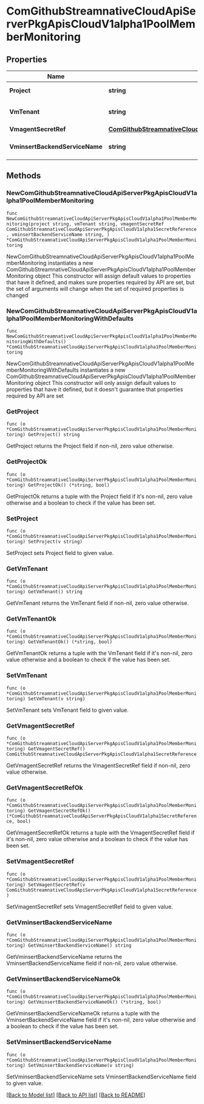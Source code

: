 # ComGithubStreamnativeCloudApiServerPkgApisCloudV1alpha1PoolMemberMonitoring

## Properties

Name | Type | Description | Notes
------------ | ------------- | ------------- | -------------
**Project** | **string** | Project is the Google project containing UO components. | 
**VmTenant** | **string** | VMTenant identifies the VM tenant to use (accountID or accountID:projectID). | 
**VmagentSecretRef** | [**ComGithubStreamnativeCloudApiServerPkgApisCloudV1alpha1SecretReference**](ComGithubStreamnativeCloudApiServerPkgApisCloudV1alpha1SecretReference.md) |  | 
**VminsertBackendServiceName** | **string** | VMinsertBackendServiceName identifies the backend service for vminsert. | 

## Methods

### NewComGithubStreamnativeCloudApiServerPkgApisCloudV1alpha1PoolMemberMonitoring

`func NewComGithubStreamnativeCloudApiServerPkgApisCloudV1alpha1PoolMemberMonitoring(project string, vmTenant string, vmagentSecretRef ComGithubStreamnativeCloudApiServerPkgApisCloudV1alpha1SecretReference, vminsertBackendServiceName string, ) *ComGithubStreamnativeCloudApiServerPkgApisCloudV1alpha1PoolMemberMonitoring`

NewComGithubStreamnativeCloudApiServerPkgApisCloudV1alpha1PoolMemberMonitoring instantiates a new ComGithubStreamnativeCloudApiServerPkgApisCloudV1alpha1PoolMemberMonitoring object
This constructor will assign default values to properties that have it defined,
and makes sure properties required by API are set, but the set of arguments
will change when the set of required properties is changed

### NewComGithubStreamnativeCloudApiServerPkgApisCloudV1alpha1PoolMemberMonitoringWithDefaults

`func NewComGithubStreamnativeCloudApiServerPkgApisCloudV1alpha1PoolMemberMonitoringWithDefaults() *ComGithubStreamnativeCloudApiServerPkgApisCloudV1alpha1PoolMemberMonitoring`

NewComGithubStreamnativeCloudApiServerPkgApisCloudV1alpha1PoolMemberMonitoringWithDefaults instantiates a new ComGithubStreamnativeCloudApiServerPkgApisCloudV1alpha1PoolMemberMonitoring object
This constructor will only assign default values to properties that have it defined,
but it doesn't guarantee that properties required by API are set

### GetProject

`func (o *ComGithubStreamnativeCloudApiServerPkgApisCloudV1alpha1PoolMemberMonitoring) GetProject() string`

GetProject returns the Project field if non-nil, zero value otherwise.

### GetProjectOk

`func (o *ComGithubStreamnativeCloudApiServerPkgApisCloudV1alpha1PoolMemberMonitoring) GetProjectOk() (*string, bool)`

GetProjectOk returns a tuple with the Project field if it's non-nil, zero value otherwise
and a boolean to check if the value has been set.

### SetProject

`func (o *ComGithubStreamnativeCloudApiServerPkgApisCloudV1alpha1PoolMemberMonitoring) SetProject(v string)`

SetProject sets Project field to given value.


### GetVmTenant

`func (o *ComGithubStreamnativeCloudApiServerPkgApisCloudV1alpha1PoolMemberMonitoring) GetVmTenant() string`

GetVmTenant returns the VmTenant field if non-nil, zero value otherwise.

### GetVmTenantOk

`func (o *ComGithubStreamnativeCloudApiServerPkgApisCloudV1alpha1PoolMemberMonitoring) GetVmTenantOk() (*string, bool)`

GetVmTenantOk returns a tuple with the VmTenant field if it's non-nil, zero value otherwise
and a boolean to check if the value has been set.

### SetVmTenant

`func (o *ComGithubStreamnativeCloudApiServerPkgApisCloudV1alpha1PoolMemberMonitoring) SetVmTenant(v string)`

SetVmTenant sets VmTenant field to given value.


### GetVmagentSecretRef

`func (o *ComGithubStreamnativeCloudApiServerPkgApisCloudV1alpha1PoolMemberMonitoring) GetVmagentSecretRef() ComGithubStreamnativeCloudApiServerPkgApisCloudV1alpha1SecretReference`

GetVmagentSecretRef returns the VmagentSecretRef field if non-nil, zero value otherwise.

### GetVmagentSecretRefOk

`func (o *ComGithubStreamnativeCloudApiServerPkgApisCloudV1alpha1PoolMemberMonitoring) GetVmagentSecretRefOk() (*ComGithubStreamnativeCloudApiServerPkgApisCloudV1alpha1SecretReference, bool)`

GetVmagentSecretRefOk returns a tuple with the VmagentSecretRef field if it's non-nil, zero value otherwise
and a boolean to check if the value has been set.

### SetVmagentSecretRef

`func (o *ComGithubStreamnativeCloudApiServerPkgApisCloudV1alpha1PoolMemberMonitoring) SetVmagentSecretRef(v ComGithubStreamnativeCloudApiServerPkgApisCloudV1alpha1SecretReference)`

SetVmagentSecretRef sets VmagentSecretRef field to given value.


### GetVminsertBackendServiceName

`func (o *ComGithubStreamnativeCloudApiServerPkgApisCloudV1alpha1PoolMemberMonitoring) GetVminsertBackendServiceName() string`

GetVminsertBackendServiceName returns the VminsertBackendServiceName field if non-nil, zero value otherwise.

### GetVminsertBackendServiceNameOk

`func (o *ComGithubStreamnativeCloudApiServerPkgApisCloudV1alpha1PoolMemberMonitoring) GetVminsertBackendServiceNameOk() (*string, bool)`

GetVminsertBackendServiceNameOk returns a tuple with the VminsertBackendServiceName field if it's non-nil, zero value otherwise
and a boolean to check if the value has been set.

### SetVminsertBackendServiceName

`func (o *ComGithubStreamnativeCloudApiServerPkgApisCloudV1alpha1PoolMemberMonitoring) SetVminsertBackendServiceName(v string)`

SetVminsertBackendServiceName sets VminsertBackendServiceName field to given value.



[[Back to Model list]](../README.md#documentation-for-models) [[Back to API list]](../README.md#documentation-for-api-endpoints) [[Back to README]](../README.md)


